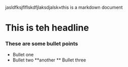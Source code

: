 jasldfksjflflskdfjlaksdjalsk≈this is a markdown document
# This is teh headline 

### These are some bullet points 
* Bullet one 
* Bullet two
**another 
** Bullet three 
